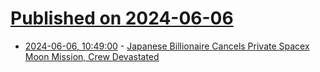 # [Published on 2024-06-06](index.md)

* [2024-06-06, 10:49:00](https://soylentnews.org/article.pl?sid=24/06/05/1057202&from=rss) - [Japanese Billionaire Cancels Private Spacex Moon Mission, Crew Devastated](https://soylentnews.org/article.pl?sid=24/06/05/1057202&from=rss)
